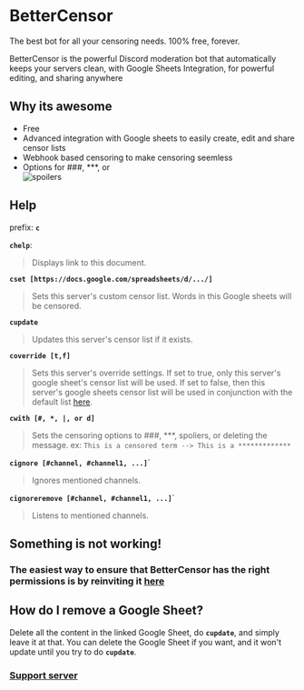 # BetterCensor

<div class="text-xl">The best bot for all your censoring needs. 100% free, forever.</div>

BetterCensor is the powerful Discord moderation bot that automatically keeps your servers clean, with Google Sheets Integration, for powerful editing, and sharing anywhere

## Why its awesome
- Free
- Advanced integration with Google sheets to easily create, edit and share censor lists
- Webhook based censoring to make censoring seemless
- Options for ###, \*\*\*, or  
![spoilers](https://cdn.discordapp.com/attachments/854799058144854059/859471285705113620/ezgif-2-80ca74867615.gif)


## Help
prefix: **`c`**

**`chelp`**:
> Displays link to this document.
> 
**`cset [https://docs.google.com/spreadsheets/d/.../]`**
> Sets this server's custom censor list. Words in this Google sheets will be censored.

**`cupdate`**
> Updates this server's censor list if it exists.

**`coverride [t,f]`**
> Sets this server's override settings.
> If set to true, only this server's google sheet's censor list will be used.
> If set to false, then this server's google sheets censor list will be used in conjunction with the default list [here](https://raw.githubusercontent.com/thymedev/censor-bot/master/DefaultList.json).

**`cwith [#, *, |, or d]`**
> Sets the censoring options to ###, ***, spoliers, or deleting the message.
> ex: `This is a censored term --> This is a *************`

**`cignore [#channel, #channel1, ...]`**`
> Ignores mentioned channels.


**`cignoreremove [#channel, #channel1, ...]`**`
> Listens to mentioned channels.


## Something is not working!
### The easiest way to ensure that BetterCensor has the right permissions is by reinviting it [here](https://discord.com/api/oauth2/authorize?client_id=859265696076791819&permissions=537259120&scope=bot)

## How do I remove a Google Sheet?
Delete all the content in the linked Google Sheet, do **`cupdate`**, and simply leave it at that. You can delete the Google Sheet if you want, and it won't update until you try to do **`cupdate`**.

### [Support server](https://thymedev.github.io/discord)
